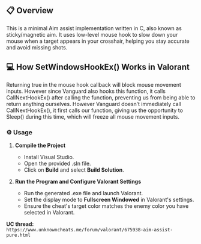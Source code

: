 ## 📋 Overview  
This is a minimal Aim assist implementation written in C, also known as sticky/magnetic aim. It uses low-level mouse hook to slow down your mouse when a target appears in your crosshair, helping you stay accurate and avoid missing shots.

## 💻 How SetWindowsHookEx() Works in Valorant  
Returning true in the mouse hook callback will block mouse movement inputs. However since Vanguard also hooks this function, it calls CallNextHookEx() after calling the function, preventing us from being able to return anything ourselves. 
However Vanguard doesn’t immediately call CallNextHookEx(), it first calls our function, giving us the opportunity to Sleep() during this time, which will freeze all mouse movement inputs.

### ⚙️ Usage
1. **Compile the Project**  
   - Install Visual Studio.  
   - Open the provided .sln file.  
   - Click on **Build** and select **Build Solution**.  

2. **Run the Program and Configure Valorant Settings**  
   - Run the generated .exe file and launch Valorant.  
   - Set the display mode to **Fullscreen Windowed** in Valorant's settings.  
   - Ensure the cheat's target color matches the enemy color you have selected in Valorant.  

**UC thread:**  
`https://www.unknowncheats.me/forum/valorant/675938-aim-assist-pure.html`
